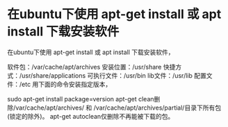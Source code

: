 # 在ubuntu下使用 apt-get install 或 apt install 下载安装软件

在ubuntu下使用 apt-get install 或 apt install 下载安装软件，

软件包：/var/cache/apt/archives
安装位置：/usr/share
快捷方式：/usr/share/applications
可执行文件：/usr/bin
lib文件：/usr/lib
配置文件：/etc
用下面的命令安装指定版本，

sudo apt-get install package=version
apt-get clean删除/var/cache/apt/archives/ 和 /var/cache/apt/archives/partial/目录下所有包(锁定的除外)。
apt-get autoclean仅删除不再能被下载的包。 